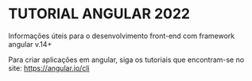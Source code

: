 # TUTORIAL ANGULAR 2022
 Informações úteis para o desenvolvimento front-end com framework angular v.14+
 
 Para criar aplicações em angular, siga os tutoriais que encontram-se no site: https://angular.io/cli
